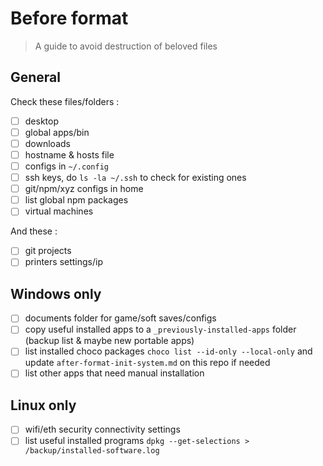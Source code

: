 # Before format

> A guide to avoid destruction of beloved files

## General

Check these files/folders :

- [ ] desktop
- [ ] global apps/bin
- [ ] downloads
- [ ] hostname & hosts file
- [ ] configs in `~/.config`
- [ ] ssh keys, do `ls -la ~/.ssh` to check for existing ones
- [ ] git/npm/xyz configs in home
- [ ] list global npm packages
- [ ] virtual machines

And these :

- [ ] git projects
- [ ] printers settings/ip

## Windows only

- [ ] documents folder for game/soft saves/configs
- [ ] copy useful installed apps to a `_previously-installed-apps` folder (backup list & maybe new portable apps)
- [ ] list installed choco packages `choco list --id-only --local-only` and update `after-format-init-system.md` on this repo if needed
- [ ] list other apps that need manual installation

## Linux only

- [ ] wifi/eth security connectivity settings
- [ ] list useful installed programs `dpkg --get-selections > /backup/installed-software.log`
